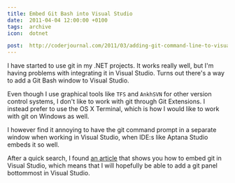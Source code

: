 ```yaml
---
title: Embed Git Bash into Visual Studio
date:  2011-04-04 12:00:00 +0100
tags:  archive
icon:  dotnet

post:  http://coderjournal.com/2011/03/adding-git-command-line-to-visual-studio
---
```


I have started to use git in my .NET projects. It works really well, but I'm having
problems with integrating it in Visual Studio. Turns out there's a way to add a Git
Bash window to Visual Studio.

Even though I use graphical tools like `TFS` and `AnkhSVN` for other version control
systems, I don't like to work with git through Git Extensions. I instead prefer to
use the OS X Terminal, which is how I would like to work with git on Windows as well.

I however find it annoying to have the git command prompt in a separate window when
working in Visual Studio, when IDE:s like Aptana Studio embeds it so well.

After a quick search, I found [an article]({{page.post}}) that shows you how to embed
git in Visual Studio, which means that I will hopefully be able to add a git panel
bottommost in Visual Studio.